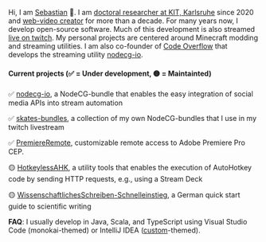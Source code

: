 Hi, I am [Sebastian](https://sebastianhahner.de) 👋.
I am [doctoral researcher at KIT, Karlsruhe](https://dsis.kastel.kit.edu/staff_sebastian_hahner.php) since 2020 and [web-video creator](https://skate702.de/) for more than a decade.
For many years now, I develop open-source software. Much of this development is also streamed [live on twitch](https://skate702.tv).
My personal projects are centered around Minecraft modding and streaming utilities.
I am also co-founder of [Code Overflow](https://codeoverflow.org) that develops the streaming utility [nodecg-io](https://nodecg.io).

#### Current projects (✅ = Under development, 🟡 = Maintainted)
✅ [nodecg-io](https://github.com/codeoverflow-org/nodecg-io), a NodeCG-bundle that enables the easy integration of social media APIs into stream automation

✅ [skates-bundles](https://github.com/sebinside/skates-bundles), a collection of my own NodeCG-bundles that I use in my twitch livestream

✅ [PremiereRemote](https://github.com/sebinside/PremiereRemote), customizable remote access to Adobe Premiere Pro CEP.

🟡 [HotkeylessAHK](https://github.com/sebinside/HotkeylessAHK), a utility tools that enables the execution of AutoHotkey code by sending HTTP requests, e.g., using a Stream Deck

🟡 [WissenschaftlichesSchreiben-Schnelleinstieg](https://github.com/sebinside/WissenschaftlichesSchreiben-Schnelleinstieg), a German quick start guide to scientific writing

**FAQ**: I usually develop in Java, Scala, and TypeScript using Visual Studio Code (monokai-themed) or IntelliJ IDEA ([custom](https://skate702.de/extra/rainbow.jar)-themed).
